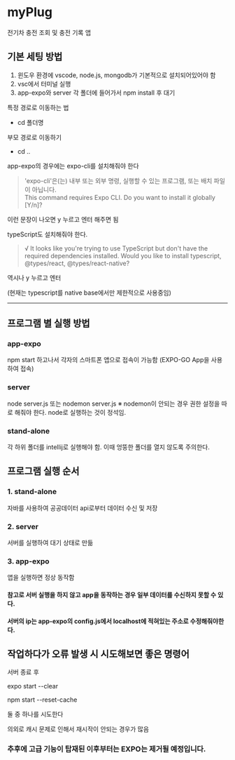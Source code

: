# myPlug

전기차 충전 조회 및 충전 기록 앱


## 기본 세팅 방법

1. 윈도우 환경에 vscode, node.js, mongodb가 기본적으로 설치되어있어야 함
2. vsc에서 터미널 실행
3. app-expo와 server 각 폴더에 들어가서 npm install 후 대기

특정 경로로 이동하는 법

- cd 폴더명

부모 경로로 이동하기
- cd ..


app-expo의 경우에는 expo-cli를 설치해줘야 한다
>'expo-cli'은(는) 내부 또는 외부 명령, 실행할 수 있는 프로그램, 또는
배치 파일이 아닙니다.<br>
This command requires Expo CLI.
Do you want to install it globally [Y/n]?

이런 문장이 나오면 y 누르고 엔터 해주면 됨

typeScript도 설치해줘야 한다.
>√ It looks like you're trying to use TypeScript but don't have the required dependencies installed. Would you
like to install typescript, @types/react, @types/react-native? 

역시나 y 누르고 엔터

(현재는 typescript를 native base에서만 제한적으로 사용중임)

---

## 프로그램 별 실행 방법

### app-expo

npm start
하고나서 각자의 스마트폰 앱으로 접속이 가능함 (EXPO-GO App을 사용하여 접속)

### server

node server.js
또는
nodemon server.js
※ nodemon이 안되는 경우 권한 설정을 따로 해줘야 한다. node로 실행하는 것이 정석임.

### stand-alone
각 하위 폴더를 intellij로 실행해야 함. 이때 엉뚱한 폴더를 열지 않도록 주의한다.


## 프로그램 실행 순서

### 1. stand-alone

자바를 사용하여 공공데이터 api로부터 데이터 수신 및 저장

### 2. server

서버를 실행하여 대기 상태로 만듦

### 3. app-expo

앱을 실행하면 정상 동작함

#### 참고로 서버 실행을 하지 않고 app을 동작하는 경우 일부 데이터를 수신하지 못할 수 있다.

#### 서버의 ip는 app-expo의 config.js에서 localhost에 적혀있는 주소로 수정해줘야한다.


## 작업하다가 오류 발생 시 시도해보면 좋은 명령어

서버 종료 후

expo start --clear

npm start --reset-cache

둘 중 하나를 시도한다

의외로 캐시 문제로 인해서 재시작이 안되는 경우가 많음


### 추후에 고급 기능이 탑재된 이후부터는 EXPO는 제거될 예정입니다.